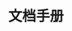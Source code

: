 <!--
 * @Author: 程英明
 * @Date: 2022-03-11 08:45:36
 * @LastEditTime: 2022-03-24 10:15:17
 * @LastEditors: 程英明
 * @Description: 
 * @FilePath: \doc-man\README.md
 * QQ:504875043@qq.com
-->
# 文档手册
